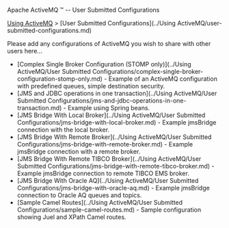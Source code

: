Apache ActiveMQ ™ -- User Submitted Configurations 

[Using ActiveMQ](../using-activemq.md) > [User Submitted Configurations](../Using ActiveMQ/user-submitted-configurations.md)


Please add any configurations of ActiveMQ you wish to share with other users here...

*   [Complex Single Broker Configuration (STOMP only)](../Using ActiveMQ/User Submitted Configurations/complex-single-broker-configuration-stomp-only.md) \- Example of an ActiveMQ configuration with predefined queues, simple destination security.
*   [JMS and JDBC operations in one transaction](../Using ActiveMQ/User Submitted Configurations/jms-and-jdbc-operations-in-one-transaction.md) \- Example using Spring beans.
*   [JMS Bridge With Local Broker](../Using ActiveMQ/User Submitted Configurations/jms-bridge-with-local-broker.md) \- Example jmsBridge connection with the local broker.
*   [JMS Bridge With Remote Broker](../Using ActiveMQ/User Submitted Configurations/jms-bridge-with-remote-broker.md) \- Example jmsBridge connection with a remote broker.
*   [JMS Bridge With Remote TIBCO Broker](../Using ActiveMQ/User Submitted Configurations/jms-bridge-with-remote-tibco-broker.md) \- Example jmsBridge connection to remote TIBCO EMS broker.
*   [JMS Bridge With Oracle AQ](../Using ActiveMQ/User Submitted Configurations/jms-bridge-with-oracle-aq.md) \- Example jmsBridge connection to Oracle AQ queues and topics.
*   [Sample Camel Routes](../Using ActiveMQ/User Submitted Configurations/sample-camel-routes.md) \- Sample configuration showing Juel and XPath Camel routes.

